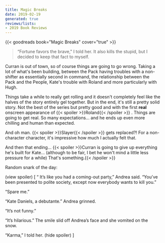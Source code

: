 ```yaml
---
title: Magic Breaks
date: 2019-02-19
generated: true
reviews/lists:
- 2019 Book Reviews
---
```

{{< goodreads book="Magic Breaks" cover="true" >}}

> “Fortune favors the brave," I told her. It also kills the stupid, but I decided to keep that fact to myself.

Curran is out of town, so of course things are going to go wrong. Taking a lot of what's been building, between the Pack having troubles with a non-shifter as essentially second in command, the relationship between the Pack and the People, Kate's trouble with Roland and more particularly with Hugh.  

<!--more-->

Things take a while to really get rolling and it doesn't completely feel like the halves of the story entirely gel together. But in the end, it's still a pretty solid story. Not the best of the series but pretty good and with the first **real** onscreen appearance of  {{< spoiler >}}Roland{{< /spoiler >}}  . Things are going to get real. So many expectations... and he ends up even more chilling and human than expected.  

And oh man.  {{< spoiler >}}Slayer{{< /spoiler >}}  gets replaced?! For a non-character character, it's impressive how much I actually felt that.  

And then that ending...  {{< spoiler >}}Curran is going to give up everything he's built for Kate... (although to be fair, I bet he won't mind a little less pressure for a while) That's something.{{< /spoiler >}}  

Random snark of the day:  

(view spoiler)  [   “ It’s like you had a coming-out party,” Andrea said. “You’ve been presented to polite society, except now everybody wants to kill you.”  

“Spare me.”  

“Kate Daniels, a debutante.” Andrea grinned.  

“It’s not funny.”  

“It’s hilarious.” The smile slid off Andrea’s face and she vomited on the snow.  

“Karma,” I told her.   (hide spoiler)  ]  


